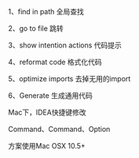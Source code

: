 1、find in path 全局查找

2、go to file 跳转

3、show intention actions 代码提示 

4、reformat code 格式化代码

5、optimize imports 去掉无用的import

6、Generate 生成通用代码



Mac下，IDEA快捷键修改

Command、Command、Option



方案使用Mac OSX 10.5+